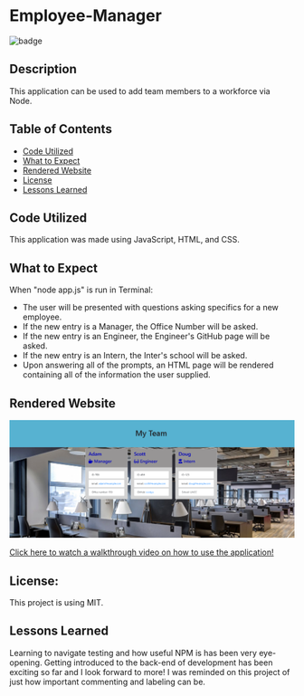 # Employee-Manager

![badge](https://img.shields.io/static/v1?label=license&message=MIT&color=blue)

## Description

This application can be used to add team members to a workforce via Node.

## Table of Contents
- [Code Utilized](#code-utilized:)
- [What to Expect](#what-to-expect:)
- [Rendered Website](#rendered-website:)
- [License](#license:)
- [Lessons Learned](#lessons-learned:)

## Code Utilized

This application was made using JavaScript, HTML, and CSS.

## What to Expect

When "node app.js" is run in Terminal:
- The user will be presented with questions asking specifics for a new employee.
- If the new entry is a Manager, the Office Number will be asked.
- If the new entry is an Engineer, the Engineer's GitHub page will be asked.
- If the new entry is an Intern, the Inter's school will be asked.
- Upon answering all of the prompts, an HTML page will be rendered containing all of the information the user supplied.

## Rendered Website

<img src="MyTeam\Assets\MyTeamExample.png" alt="Rendered Team Page">

<a href="https://youtu.be/bIqVH5qcSw4" target="_blank">Click here to watch a walkthrough video on how to use the application!</a>

## License:

This project is using MIT.

## Lessons Learned

Learning to navigate testing and how useful NPM is has been very eye-opening. Getting introduced to the back-end of development has been exciting so far and I look forward to more! I was reminded on this project of just how important commenting and labeling can be.